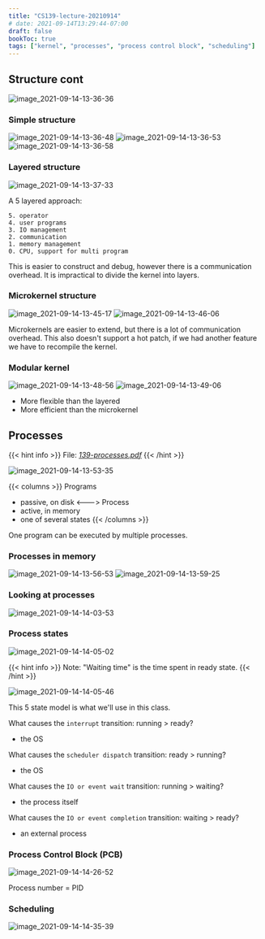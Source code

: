 ```yaml
---
title: "CS139-lecture-20210914"
# date: 2021-09-14T13:29:44-07:00
draft: false
bookToc: true
tags: ["kernel", "processes", "process control block", "scheduling"]
---
```


## Structure cont

![image_2021-09-14-13-36-36](/notes/image_2021-09-14-13-36-36.png)

### Simple structure

![image_2021-09-14-13-36-48](/notes/image_2021-09-14-13-36-48.png)
![image_2021-09-14-13-36-53](/notes/image_2021-09-14-13-36-53.png)
![image_2021-09-14-13-36-58](/notes/image_2021-09-14-13-36-58.png)

### Layered structure

![image_2021-09-14-13-37-33](/notes/image_2021-09-14-13-37-33.png)

A 5 layered approach:

```
5. operator
4. user programs
3. IO management
2. communication
1. memory management
0. CPU, support for multi program
```

This is easier to construct and debug, however there is a communication overhead.
It is impractical to divide the kernel into layers.

### Microkernel structure

![image_2021-09-14-13-45-17](/notes/image_2021-09-14-13-45-17.png)
![image_2021-09-14-13-46-06](/notes/image_2021-09-14-13-46-06.png)

Microkernels are easier to extend, but there is a lot of communication overhead.
This also doesn't support a hot patch, if we had another feature we have to recompile the kernel.

### Modular kernel

![image_2021-09-14-13-48-56](/notes/image_2021-09-14-13-48-56.png)
![image_2021-09-14-13-49-06](/notes/image_2021-09-14-13-49-06.png)

- More flexible than the layered
- More efficient than the microkernel

## Processes

{{< hint info >}}
File: [*139-processes.pdf*](/notes/139-processes.pdf) 
{{< /hint >}}

![image_2021-09-14-13-53-35](/notes/image_2021-09-14-13-53-35.png)

{{< columns >}}
Programs
- passive, on disk
<--->
Process
- active, in memory
- one of several states
{{< /columns >}}

One program can be executed by multiple processes.

### Processes in memory

![image_2021-09-14-13-56-53](/notes/image_2021-09-14-13-56-53.png)
![image_2021-09-14-13-59-25](/notes/image_2021-09-14-13-59-25.png)

### Looking at processes

![image_2021-09-14-14-03-53](/notes/image_2021-09-14-14-03-53.png)

### Process states

![image_2021-09-14-14-05-02](/notes/image_2021-09-14-14-05-02.png)

{{< hint info >}}
Note: "Waiting time" is the time spent in ready state.
{{< /hint >}}

![image_2021-09-14-14-05-46](/notes/image_2021-09-14-14-05-46.png)

This 5 state model is what we'll use in this class.

What causes the `interrupt` transition: running > ready?
- the OS

What causes the `scheduler dispatch` transition: ready > running?
- the OS

What causes the `IO or event wait` transition: running > waiting?
- the process itself

What causes the `IO or event completion` transition: waiting > ready?
- an external process

### Process Control Block (PCB)

![image_2021-09-14-14-26-52](/notes/image_2021-09-14-14-26-52.png)

Process number = PID

### Scheduling

![image_2021-09-14-14-35-39](/notes/image_2021-09-14-14-35-39.png)

